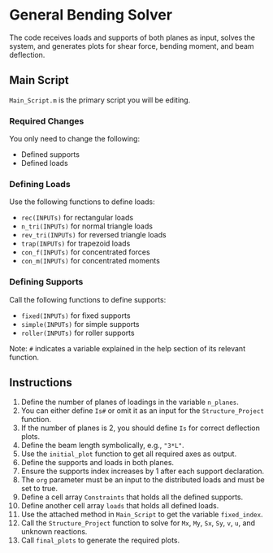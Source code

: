 # General Bending Solver

The code receives loads and supports of both planes as input, solves the system, and generates plots for shear force, bending moment, and beam deflection.

## Main Script

`Main_Script.m` is the primary script you will be editing.

### Required Changes

You only need to change the following:
- Defined supports
- Defined loads

### Defining Loads

Use the following functions to define loads:
- `rec(INPUTs)` for rectangular loads
- `n_tri(INPUTs)` for normal triangle loads
- `rev_tri(INPUTs)` for reversed triangle loads
- `trap(INPUTs)` for trapezoid loads
- `con_f(INPUTs)` for concentrated forces
- `con_m(INPUTs)` for concentrated moments

### Defining Supports

Call the following functions to define supports:
- `fixed(INPUTs)` for fixed supports
- `simple(INPUTs)` for simple supports
- `roller(INPUTs)` for roller supports

Note: `#` indicates a variable explained in the help section of its relevant function.

## Instructions

1. Define the number of planes of loadings in the variable `n_planes`.
2. You can either define `Is#` or omit it as an input for the `Structure_Project` function.
3. If the number of planes is 2, you should define `Is` for correct deflection plots.
4. Define the beam length symbolically, e.g., `"3*L"`.
5. Use the `initial_plot` function to get all required axes as output.
6. Define the supports and loads in both planes.
7. Ensure the supports index increases by 1 after each support declaration.
8. The `org` parameter must be an input to the distributed loads and must be set to true.
9. Define a cell array `Constraints` that holds all the defined supports.
10. Define another cell array `loads` that holds all defined loads.
11. Use the attached method in `Main_Script` to get the variable `fixed_index`.
12. Call the `Structure_Project` function to solve for `Mx`, `My`, `Sx`, `Sy`, `v`, `u`, and unknown reactions.
13. Call `final_plots` to generate the required plots.
